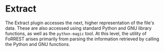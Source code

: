 # Extract
The Extract plugin accesses the next, higher representation of the file's data.  These are also accessed using standard Python and GNU library functions, as well as the ```python-magic``` tool.  At this level, the utility of FoRREST arises primarily from parsing the information retrieved by calling the Python and GNU functions.